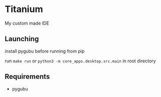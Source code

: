 # Titanium

My custom made IDE

## Launching

install pygubu before running from pip

run `make run` or `python3 -m core_apps.desktop.src.main` in root directory

## Requirements
* pygubu